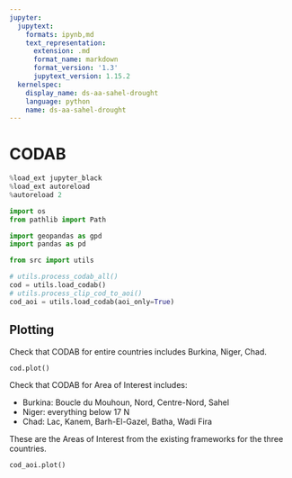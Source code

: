 ```yaml
---
jupyter:
  jupytext:
    formats: ipynb,md
    text_representation:
      extension: .md
      format_name: markdown
      format_version: '1.3'
      jupytext_version: 1.15.2
  kernelspec:
    display_name: ds-aa-sahel-drought
    language: python
    name: ds-aa-sahel-drought
---
```


# CODAB

```python
%load_ext jupyter_black
%load_ext autoreload
%autoreload 2
```

```python
import os
from pathlib import Path

import geopandas as gpd
import pandas as pd

from src import utils
```

```python
# utils.process_codab_all()
cod = utils.load_codab()
# utils.process_clip_cod_to_aoi()
cod_aoi = utils.load_codab(aoi_only=True)
```

## Plotting

Check that CODAB for entire countries includes Burkina, Niger, Chad.

```python
cod.plot()
```

Check that CODAB for Area of Interest includes:

- Burkina: Boucle du Mouhoun, Nord, Centre-Nord, Sahel
- Niger: everything below 17 N
- Chad: Lac, Kanem, Barh-El-Gazel, Batha, Wadi Fira

These are the Areas of Interest from the existing frameworks for the three countries.

```python
cod_aoi.plot()
```

```python

```
